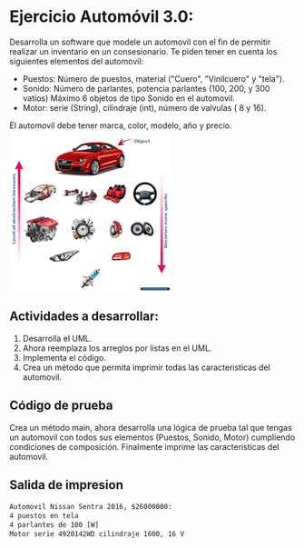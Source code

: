 # Ejercicio Automóvil 3.0:
Desarrolla un software que modele un automovil con el fin de permitir realizar un inventario en un consesionario. Te piden tener en cuenta los siguientes elementos del automovil:
- Puestos: Número de puestos, material ("Cuero", "Vinilcuero" y "tela").
- Sonido: Número de parlantes, potencia parlantes (100, 200, y 300 vatios) Máximo 6 objetos de tipo Sonido en el automovil.
- Motor: serie (String), cilindraje (int), número de valvulas ( 8 y 16).

El automovil debe tener marca, color, modelo, año y precio.
![car](./car.png)

## Actividades a desarrollar:
1. Desarrolla el UML.
2. Ahora reemplaza los arreglos por listas en el UML.
3. Implementa el código.
4. Crea un método que permita imprimir todas las caracteristicas del automovil.

## Código de prueba
Crea un método main, ahora desarrolla una lógica de prueba tal que
tengas un automovil con todos sus elementos (Puestos, Sonido, Motor) cumpliendo condiciones de composición. Finalmente imprime las caracteristicas del automovil.

## Salida de impresion
```
Automovil Nissan Sentra 2016, $26000000:
4 puestos en tela
4 parlantes de 100 [W]
Motor serie 4920142WD cilindraje 1600, 16 V
```